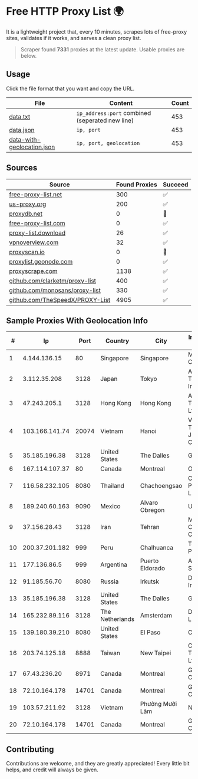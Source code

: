 
# Free HTTP Proxy List 🌍

It is a lightweight project that, every 10 minutes, scrapes lots of free-proxy sites, validates if it works, and serves a clean proxy list.


> Scraper found **7331** proxies at the latest update. Usable proxies are below.

## Usage

Click the file format that you want and copy the URL.


|File|Content|Count|
|----|-------|-----|
|[data.txt](https://raw.githubusercontent.com/themiralay/Proxy-List-World/master/data.txt)|`ip_address:port` combined (seperated new line)|453|
|[data.json](https://raw.githubusercontent.com/themiralay/Proxy-List-World/master/data.json)|`ip, port`|453|
|[data-with-geolocation.json](https://raw.githubusercontent.com/themiralay/Proxy-List-World/master/data-with-geolocation.json)|`ip, port, geolocation`|453|

## Sources

|Source|Found Proxies|Succeed|
|------|-------------|-------|
|[free-proxy-list.net](https://free-proxy-list.net)|300|✅|
|[us-proxy.org](https://www.us-proxy.org)|200|✅|
|[proxydb.net](http://proxydb.net)|0|🚫|
|[free-proxy-list.com](https://free-proxy-list.com/?page=&port=&type%5B%5D=http&type%5B%5D=https&up_time=0&search=Search)|0|✅|
|[proxy-list.download](https://www.proxy-list.download/HTTP)|26|✅|
|[vpnoverview.com](https://vpnoverview.com/privacy/anonymous-browsing/free-proxy-servers)|32|✅|
|[proxyscan.io](https://www.proxyscan.io)|0|🚫|
|[proxylist.geonode.com](https://proxylist.geonode.com/api/proxy-list?limit=300&page=1&sort_by=lastChecked&sort_type=desc&protocols=http,https)|0|✅|
|[proxyscrape.com](https://api.proxyscrape.com/v2/?request=displayproxies&protocol=http&timeout=10000&country=all&ssl=all&anonymity=all)|1138|✅|
|[github.com/clarketm/proxy-list](https://raw.githubusercontent.com/clarketm/proxy-list/master/proxy-list-raw.txt)|400|✅|
|[github.com/monosans/proxy-list](https://raw.githubusercontent.com/monosans/proxy-list/main/proxies/http.txt)|330|✅|
|[github.com/TheSpeedX/PROXY-List](https://raw.githubusercontent.com/TheSpeedX/PROXY-List/master/http.txt)|4905|✅|


## Sample Proxies With Geolocation Info

|#|Ip|Port|Country|City|Internet Service Provider|
|-|--|----|-------|----|-------------------------|
|1|4.144.136.15|80|Singapore|Singapore|Microsoft Corporation|
|2|3.112.35.208|3128|Japan|Tokyo|Amazon Technologies Inc.|
|3|47.243.205.1|3128|Hong Kong|Hong Kong|Alibaba (US) Technology Co., Ltd.|
|4|103.166.141.74|20074|Vietnam|Hanoi|Viet NAM Cloud Technology Joint Stock Company|
|5|35.185.196.38|3128|United States|The Dalles|Google LLC|
|6|167.114.107.37|80|Canada|Montreal|OVH SAS|
|7|116.58.232.105|8080|Thailand|Chachoengsao|CAT Telecom Public Company Limited|
|8|189.240.60.163|9090|Mexico|Alvaro Obregon|UNINET|
|9|37.156.28.43|3128|Iran|Tehran|Mobin Net Communication Company|
|10|200.37.201.182|999|Peru|Chalhuanca|Telefonica del Peru S.A.A.|
|11|177.136.86.5|999|Argentina|Puerto Eldorado|Access AIR Sociedad Simple|
|12|91.185.56.70|8080|Russia|Irkutsk|Delovaya Set' - Irkutsk|
|13|35.185.196.38|3128|United States|The Dalles|Google LLC|
|14|165.232.89.116|3128|The Netherlands|Amsterdam|DigitalOcean, LLC|
|15|139.180.39.210|8080|United States|El Paso|Conterra|
|16|203.74.125.18|8888|Taiwan|New Taipei|Chunghwa Telecom Co., Ltd.|
|17|67.43.236.20|8971|Canada|Montreal|GloboTech Communications|
|18|72.10.164.178|14701|Canada|Montreal|GloboTech Communications|
|19|103.57.211.92|3128|Vietnam|Phường Mười Lăm|NHANHOA|
|20|72.10.164.178|14701|Canada|Montreal|GloboTech Communications|



## Contributing

Contributions are welcome, and they are greatly appreciated! Every
little bit helps, and credit will always be given.

